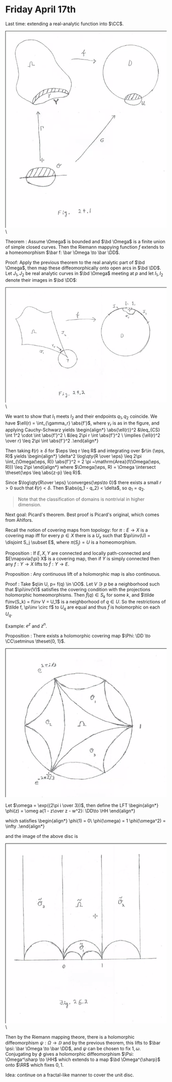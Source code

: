 # Friday April 17th

Last time: extending a real-analytic function into $\CC$.

![](figures/image_2020-04-17-13-40-45.png)\

Theorem
:   Assume \Omega$ is bounded and $\bd \Omega$ is a finite union of simple closed curves.
    Then the Riemann mappying function $f$ extends to a homeomorphism $\bar f: \bar \Omega \to \bar \DD$.


Proof:
Apply the previous theorem to the real analytic part of $\bd \Omega$, then map these diffeomorphically onto open arcs in $\bd \DD$.
Let $J_1, J_2$ be real analytic curves in $\bd \Omega$ meeting at $p$ and let $I_1, I_2$ denote their images in $\bd \DD$:

![](figures/image_2020-04-17-13-44-28.png)\

We want to show that $I_1$ meets $I_2$ and their endpoints $q_1, q_2$ coincide.
We have $\ell(r) = \int_{\gamma_r} \abs{f'}$, where $\gamma_r$ is as in the figure, and applying Cauchy-Schwarz yields
\begin{align*}
\abs{\ell(r)}^2 
&\leq_{CS} \int 1^2 \cdot \int \abs{f'}^2 \\
&\leq 2\pi r \int \abs{f'}^2 \\
\implies {\ell(r)^2 \over r} \leq 2\pi \int \abs{f'}^2
.\end{align*}

Then taking $\ell(r) \geq \delta$ for $\eps \leq r \leq R$  and integrating over $r\in (\eps, R)$ yields
\begin{align*}
\delta^2 \log\qty{R \over \eps} \leq 2\pi \iint_{\Omega(\eps, R)} \abs{f'}^2 = 2 \pi ~\mathrm{Area}(f(\Omega(\eps, R))) \leq 2\pi
\end{align*}
where $\Omega(\eps, R) = \Omega \intersect \theset{\eps \leq \abs{z-p} \leq R}$.

Since $\log\qty{R\over \eps} \converges{\eps\to 0}$ there exists a small $r>0$ such that $\ell(r) < \delta$.
Then $\abs{q_1 - q_2} < \delta$, so $q_1 = q_2$.

> Note that the classification of domains is nontrivial in higher dimension.

Next goal: Picard's theorem. 
Best proof is Picard's original, which comes from Ahlfors.

Recall the notion of covering maps from topology: for $\pi: E\to X$ is a covering map iff for every $p\in X$ there is a $U_x$ such that $\pi\inv(U) = \disjoint S_j \subset E$, where $\pi(S_j) = U$ is a homeomorphism.

Proposition
: If $E, X, Y$ are connected and locally path-connected and $E\mapsvia{\pi} X$ is a covering map, then if $Y$ is simply connected then any $f: Y\to X$ lifts to $\tilde f: Y\to E$.

Proposition
: Any continuous lift of a holomorphic map is also continuous.

Proof
:   Take $q\in U, p= f(q) \in \OO$.
    Let $V \ni p$ be a neighborhood such that $\pi\inv(V)$ satisfies the covering condition with the projections holomorphic homeomorphisms.
    Then $\tilde f(q) \in S_k$ for some $k$, and $\tilde f\inv(S_k) = f\inv V = U_1$ is a neighborhood of $q\in U$.
    So the restrictions of $\tilde f, \pi\inv \circ f$ to $U_q$ are equal and thus $\tilde f$ is holomorphic on each $U_q$.

Example: $e^z$ and $z^n$.

Proposition
: There exists a holomorphic covering map $\Phi: \DD \to \CC\setminus \theset{0, 1}$.

![](figures/image_2020-04-17-14-18-10.png)

Let $\omega = \exp({2\pi i \over 3})$, then define the LFT
\begin{align*}
\phi(z) = \omeg a{1 - z\over z - w^2}: \DD\to \HH
\end{align*}

which satisfies
\begin{align*}
\phi(1) = 0\\
\phi(\omega) = 1
\phi(\omega^2) = \infty
.\end{align*}

and the image of the above disc is

![](figures/image_2020-04-17-14-23-25.png)\

Then by the Riemann mapping theore, there is a holomorphic diffeomorphism $\psi: \Omega \to \DD$ and by the previous theorem, this lifts to $\bar \psi: \bar \Omega \to \bar \DD$, and $\psi$ can be chosen to fix $1, \omega$.
Conjugating by $\phi$ gives a holomorphic diffeomorphism $\Psi: \Omega^\sharp \to \HH$ which extends to a map $\bd \Omega^{\sharp}$ onto $\RR$ which fixes $0, 1$.

Idea: continue on a fractal-like manner to cover the unit disc.
